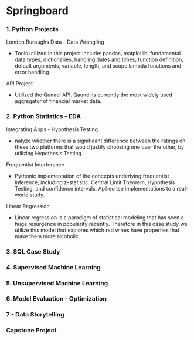 # Springboard

### 1. Python Projects
London Buroughs Data - Data Wrangling
- Tools utilized in this project include: pandas, matplotlib, fundamental data types, dictionaries, handling dates and times, function definition, default arguments, variable, length, and scope lambda functions and error handling 

API Project
- Utilized the Qunadl API. Qaundl is currently the most widely used aggregator of financial market data.

### 2. Python Statistics - EDA
Integrating Apps - Hypothesis Testing
- nalyze whether there is a significant difference between the ratings on these two platforms that would justify choosing one over the other, by utilizing Hypothesis Testing. 

Frequentist Interferance
- Pythonic implementation of the concepts underlying frequentist inference, including z-statistic, Central Limit Theorem, Hypothesis Testing, and confidence intervals. Apllied tse implementations to a real-world study.

Linear Regression
- Linear regression is a paradigm of statistical modeling that has seen a huge resurgence in popularity recently. Therefore in this case study we utilize this model that explores which red wines have properties that make them more alcoholic.

### 3. SQL Case Study
### 4. Supervised Machine Learning
### 5. Unsupervised Machine Learning
### 6. Model Evaluation - Optimization
### 7 - Data Storytelling
### Capstone Project
